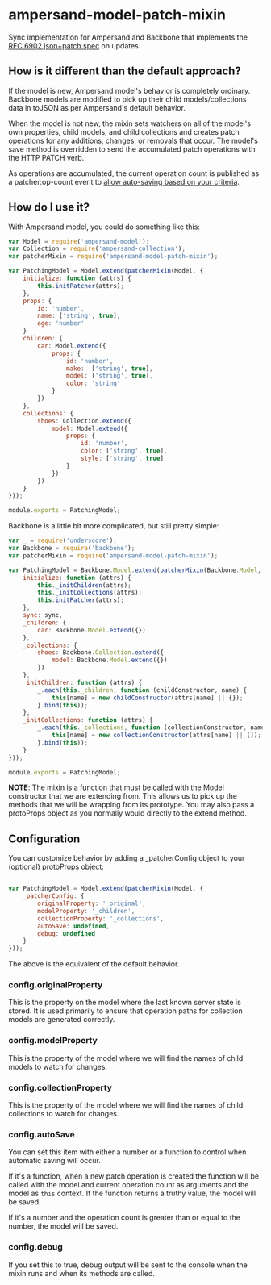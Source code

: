 ampersand-model-patch-mixin
====================

Sync implementation for Ampersand and Backbone that implements the [RFC 6902 json+patch spec](http://tools.ietf.org/html/rfc6902) on updates.

## How is it different than the default approach?

If the model is new, Ampersand model's behavior is completely ordinary. Backbone models are modified to pick up their child models/collections data in toJSON as per Ampersand's default behavior.

When the model is not new, the mixin sets watchers on all of the model's own properties, child models, and child collections and creates patch operations for any additions, changes, or removals that occur. The model's save method is overridden to send the accumulated patch operations with the HTTP PATCH verb.

As operations are accumulated, the current operation count is published as a patcher:op-count event to [allow auto-saving based on your criteria](#config.autoSave).


## How do I use it?

With Ampersand model, you could do something like this:

```javascript
var Model = require('ampersand-model');
var Collection = require('ampersand-collection');
var patcherMixin = require('ampersand-model-patch-mixin');

var PatchingModel = Model.extend(patcherMixin(Model, {
    initialize: function (attrs) {
        this.initPatcher(attrs);
    },
    props: {
        id: 'number',
        name: ['string', true],
        age: 'number'
    }
    children: {
        car: Model.extend({
            props: {
                id: 'number',
                make:  ['string', true],
                model: ['string', true],
                color: 'string'
            }
        })
    },
    collections: {
        shoes: Collection.extend({
            model: Model.extend({
                props: {
                    id: 'number',
                    color: ['string', true],
                    style: ['string', true]
                }
            })
        })
    }
}));

module.exports = PatchingModel;

```

Backbone is a little bit more complicated, but still pretty simple:

```javascript
var _ = require('underscore');
var Backbone = require('backbone');
var patcherMixin = require('ampersand-model-patch-mixin');

var PatchingModel = Backbone.Model.extend(patcherMixin(Backbone.Model, {
    initialize: function (attrs) {
        this._initChildren(attrs);
        this._initCollections(attrs);
        this.initPatcher(attrs);
    },
    sync: sync,
    _children: {
        car: Backbone.Model.extend({})
    },
    _collections: {
        shoes: Backbone.Collection.extend({
            model: Backbone.Model.extend({})
        })
    },
    _initChildren: function (attrs) {
        _.each(this._children, function (childConstructor, name) {
            this[name] = new childConstructor(attrs[name] || {});
        }.bind(this));
    },
    _initCollections: function (attrs) {
        _.each(this._collections, function (collectionConstructor, name) {
            this[name] = new collectionConstructor(attrs[name] || []);
        }.bind(this));
    }
}));

module.exports = PatchingModel;
```

**NOTE**: The mixin is a function that must be called with the Model constructor that we are extending from. This allows us to pick up the methods that we will be wrapping from its prototype. You may also pass a protoProps object as you normally would directly to the extend method. 

## Configuration

You can customize behavior by adding a _patcherConfig object to your (optional) protoProps object:

```javascript

var PatchingModel = Model.extend(patcherMixin(Model, {
    _patcherConfig: {
        originalProperty: '_original',
        modelProperty: '_children',
        collectionProperty: '_collections',
        autoSave: undefined,
        debug: undefined
    }
}));

```

The above is the equivalent of the default behavior.

### config.originalProperty

This is the property on the model where the last known server state is stored. It is used primarily to ensure that operation paths for collection models are generated correctly.

### config.modelProperty

This is the property of the model where we will find the names of child models to watch for changes.

### config.collectionProperty

This is the property of the model where we will find the names of child collections to watch for changes.

### config.autoSave

You can set this item with either a number or a function to control when automatic saving will occur.

If it's a function, when a new patch operation is created the function will be called with the model and current operation count as arguments and the model as `this` context. If the function returns a truthy value, the model will be saved.

If it's a number and the operation count is greater than or equal to the number, the model will be saved.

### config.debug

If you set this to true, debug output will be sent to the console when the mixin runs and when its methods are called.